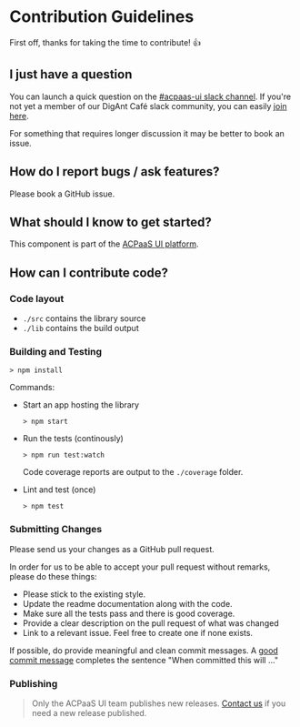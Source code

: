# Contribution Guidelines

First off, thanks for taking the time to contribute! :+1:

## I just have a question

You can launch a quick question on the [#acpaas-ui slack channel](https://digantcafe.slack.com/messages/CDDLYJU65). If you're not yet a member of our DigAnt Café slack community, you can easily [join here](https://digantcafe-slack.digipolis.be/).

For something that requires longer discussion it may be better to book an issue.

## How do I report bugs / ask features?

Please book a GitHub issue.

## What should I know to get started?

This component is part of the [ACPaaS UI platform](https://acpaas-ui.digipolis.be).

## How can I contribute code?

### Code layout

- `./src` contains the library source
- `./lib` contains the build output

### Building and Testing

`> npm install`

Commands:

- Start an app hosting the library

  `> npm start`

- Run the tests (continously)

  `> npm run test:watch`

  Code coverage reports are output to the `./coverage` folder.

- Lint and test (once)

  `> npm test`

### Submitting Changes

Please send us your changes as a GitHub pull request.

In order for us to be able to accept your pull request without remarks, please do these things:

- Please stick to the existing style.
- Update the readme documentation along with the code.
- Make sure all the tests pass and there is good coverage.
- Provide a clear description on the pull request of what was changed
- Link to a relevant issue. Feel free to create one if none exists.

If possible, do provide meaningful and clean commit messages. A [good commit message](https://chris.beams.io/posts/git-commit/) completes the sentence "When committed this will …"

### Publishing

> Only the ACPaaS UI team publishes new releases. [Contact us](https://acpaas-ui.digipolis.be/contact) if you need a new release published.
